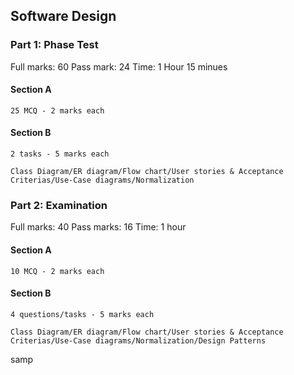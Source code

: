 ## Software Design

### Part 1: Phase Test

Full marks: 60
Pass mark: 24
Time: 1 Hour 15 minues

#### Section A

    25 MCQ - 2 marks each

#### Section B

    2 tasks - 5 marks each

    Class Diagram/ER diagram/Flow chart/User stories & Acceptance Criterias/Use-Case diagrams/Normalization

### Part 2: Examination

Full marks: 40
Pass marks: 16
Time: 1 hour

#### Section A

    10 MCQ - 2 marks each

#### Section B

    4 questions/tasks - 5 marks each
    
    Class Diagram/ER diagram/Flow chart/User stories & Acceptance Criterias/Use-Case diagrams/Normalization/Design Patterns





samp